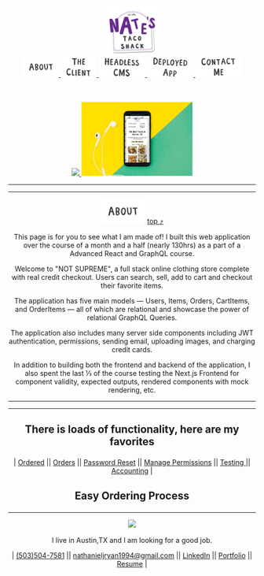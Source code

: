 <div align="center">
    <a href="https://notsupreme-next-prod.herokuapp.com/">
        <img src="./images/README_nav/Logo_Transparent.png" height="100px">
    </a>
</div>

<div align="center" id="#top">
    <a href="#contact">
        <img src="./images/README_nav/About.png" height="40px">
    </a>
    <a href="#contact">
        <img src="./images/README_nav/The_Client.png" height="40px">
    </a>
    <a href="#contact">
        <img src="./images/README_nav/Headless_CMS.png" height="40px">
    </a>
    <a href="#contact">
        <img src="./images/README_nav/Deployed_App.png" height="40px">
    </a>
    <a href="#contact">
        <img src="./images/README_nav/Contact_Me.png" height="40px">
    </a>
<div>

<br>
<br>

<p align="center">
    <a href="https://notsupreme-next-prod.herokuapp.com/">
        <img width="45%" src="./images/Mockups/Laptop-Mockup.gif">
        <img width="45%" src="./images/Mockups/Phone-Mockup.gif">
    </a>
</p>

---

---

<p align="center" id="about">
    <img height="50px" src="./images/README_nav/About.png"/>
    <a href="#top">top ⤴</a>
</p>

This page is for you to see what I am made of! I built this web application over the course of a month and a half (nearly 130hrs) as a part of a Advanced React and GraphQL course.

Welcome to "NOT SUPREME", a full stack online clothing store complete with real credit checkout. Users can search, sell, add to cart and checkout their favorite items.

The application has five main models — Users, Items, Orders, CartItems, and OrderItems — all of which are relational and showcase the power of relational GraphQL Queries.

The application also includes many server side components including JWT authentication, permissions, sending email, uploading images, and charging credit cards.

In addition to building both the frontend and backend of the application, I also spent the last ⅓ of the course testing the Next.js Frontend for component validity, expected outputs, rendered components with mock rendering, etc.

---

---

## <p align="center"> There is loads of functionality, here are my favorites </p>

<p align="center">
| <a href="#orderd">Ordered</a> || <a href="#orderz">Orders</a> || <a href="#passwordReset">Password Reset</a> || <a href="#manage">Manage Permissions</a> || <a href="#test"> Testing </a> || <a href="#account">Accounting</a> |
</p>

## <p align="center">Easy Ordering Process<p>

---

<p align="center">
    <img width="20%" src="https://avatars1.githubusercontent.com/u/47840525?s=460&u=c5536c61b6b26eb0c4cf5b10a985de3df410c281&v=4"/>
</p>

<p align="center">
I live in Austin,TX and I am looking for a good job.
</p>

<p align="center" id="#contact">
| <a href="tel:5035047581">(503)504-7581</a> || <a href="mailto:nathanieljryan1994@gmail.com">nathanieljryan1994@gmail.com</a> || <a href="https://www.linkedin.com/in/nathanieljryan/">LinkedIn</a> || <a href="https://nathanryan.tech/">Portfolio</a> || <a href="https://nathanryan.tech/document/NathanielRyanResume.pdf">Resume</a> |
</p>
